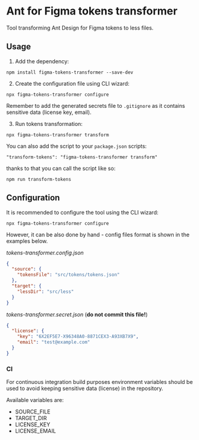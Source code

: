 # Ant for Figma tokens transformer
Tool transforming Ant Design for Figma tokens to less files.

## Usage

1. Add the dependency:

`npm install figma-tokens-transformer --save-dev`

2. Create the configuration file using CLI wizard:

`npx figma-tokens-transformer configure`

Remember to add the generated secrets file to `.gitignore` 
as it contains sensitive data (license key, email).

3. Run tokens transformation:

`npx figma-tokens-transformer transform`

You can also add the script to your `package.json` scripts:

`"transform-tokens": "figma-tokens-transformer transform"`

thanks to that you can call the script like so:

`npm run transform-tokens`

## Configuration

It is recommended to configure the tool using the CLI wizard:

`npx figma-tokens-transformer configure`

However, it can be also done by hand - config files format
is shown in the examples below.

*tokens-transformer.config.json*
```json
{
  "source": {
    "tokensFile": "src/tokens/tokens.json"
  },
  "target": {
    "lessDir": "src/less"
  }
}
```

*tokens-transformer.secret.json*
(**do not commit this file!**)
```json
{
  "license": {
    "key": "6X2EF5E7-X96348A0-8871CEX3-A93XB7X9",
    "email": "test@example.com"
  }
}
```

### CI
For continuous integration build purposes
environment variables should be used to avoid keeping
sensitive data (license) in the repository.

Available variables are:
- SOURCE_FILE
- TARGET_DIR
- LICENSE_KEY
- LICENSE_EMAIL